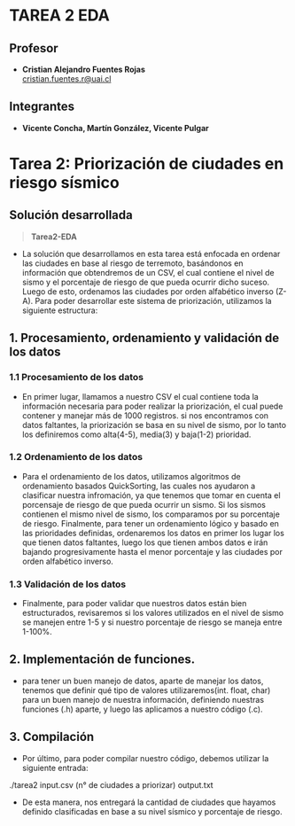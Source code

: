 # TAREA 2 EDA

## **Profesor**
- **Cristian Alejandro Fuentes Rojas** <br>
  <cristian.fuentes.r@uai.cl>

## **Integrantes**
- **Vicente Concha, Martín González, Vicente Pulgar**

# **Tarea 2: Priorización de ciudades en riesgo sísmico**

## Solución desarrollada 
> **Tarea2-EDA**

- La solución que desarrollamos en esta tarea está enfocada en ordenar las ciudades en base al riesgo de terremoto, basándonos en información que obtendremos de un CSV, el cual contiene el nivel de sismo y el porcentaje de riesgo de que pueda ocurrir dicho suceso. Luego de esto, ordenamos las ciudades por orden alfabético inverso (Z-A). Para poder desarrollar este sistema de priorización, utilizamos la siguiente estructura:

## 1. Procesamiento, ordenamiento y validación de los datos

### 1.1 Procesamiento de los datos

- En primer lugar, llamamos a nuestro CSV el cual contiene toda la información necesaria para poder realizar la priorización, el cual puede contener y manejar más de 1000 registros. si nos encontramos con datos faltantes, la priorización se basa en su nivel de sismo, por lo tanto los definiremos como alta(4-5), media(3) y baja(1-2) prioridad.

### 1.2 Ordenamiento de los datos

- Para el ordenamiento de los datos, utilizamos algoritmos de ordenamiento basados QuickSorting, las cuales nos ayudaron a clasificar nuestra infromación, ya que tenemos que tomar en cuenta el porcensaje de riesgo de que pueda ocurrir un sismo. Si los sismos contienen el mismo nivel de sismo, los comparamos por su porcentaje de riesgo. Finalmente, para tener un ordenamiento lógico y basado en las prioridades definidas, ordenaremos los datos en primer los lugar los que tienen datos faltantes, luego los que tienen ambos datos e irán bajando progresivamente hasta el menor porcentaje y las ciudades por orden alfabético inverso.

### 1.3 Validación de los datos

- Finalmente, para poder validar que nuestros datos están bien estructurados, revisaremos si los valores utilizados en el nivel de sismo se manejen entre 1-5 y si nuestro porcentaje de riesgo se maneja entre 1-100%.

## 2. Implementación de funciones.

- para tener un buen manejo de datos, aparte de manejar los datos, tenemos que definir qué tipo de valores utilizaremos(int. float, char) para un buen manejo de nuestra información, definiendo nuestras funciones (.h) aparte, y luego las aplicamos a nuestro código (.c).

## 3. Compilación

- Por último, para poder compilar nuestro código, debemos utilizar la siguiente entrada:

./tarea2 input.csv (n° de ciudades a priorizar) output.txt

- De esta manera, nos entregará la cantidad de ciudades que hayamos definido clasificadas en base a su nivel sísmico y porcentaje de riesgo.
 
